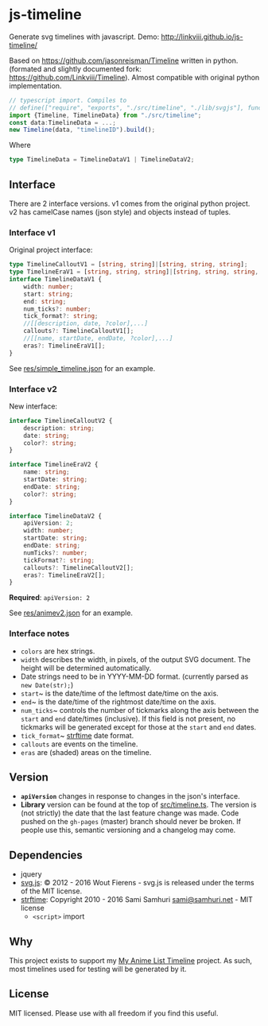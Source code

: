 # js-timeline
Generate svg timelines with javascript. Demo: http://linkviii.github.io/js-timeline/

Based on https://github.com/jasonreisman/Timeline written in python. (formated and slightly documented fork: https://github.com/Linkviii/Timeline). Almost compatible with original python implementation.

```TypeScript
// typescript import. Compiles to
// define(["require", "exports", "./src/timeline", "./lib/svgjs"], function (require, exports, timeline_1, SVG) {
import {Timeline, TimelineData} from "./src/timeline"; 
const data:TimelineData = ...;
new Timeline(data, "timelineID").build();
```
Where
```TypeScript
type TimelineData = TimelineDataV1 | TimelineDataV2;
```

## Interface
There are 2 interface versions. v1 comes from the original python project. v2 has camelCase names (json style) and objects instead of tuples.

### Interface v1
Original project interface:

```TypeScript
type TimelineCalloutV1 = [string, string]|[string, string, string];
type TimelineEraV1 = [string, string, string]|[string, string, string, string];
interface TimelineDataV1 {
    width: number;
    start: string;
    end: string;
    num_ticks?: number;
    tick_format?: string;
    //[[description, date, ?color],...]
    callouts?: TimelineCalloutV1[];
    //[[name, startDate, endDate, ?color],...]
    eras?: TimelineEraV1[];
}
```
See [res/simple_timeline.json](res/simple_timeline.json) for an example.

### Interface v2
New interface:

```TypeScript
interface TimelineCalloutV2 {
    description: string;
    date: string;
    color?: string;
}

interface TimelineEraV2 {
    name: string;
    startDate: string;
    endDate: string;
    color?: string;
}

interface TimelineDataV2 {
    apiVersion: 2; 
    width: number;
    startDate: string;
    endDate: string;
    numTicks?: number;
    tickFormat?: string;
    callouts?: TimelineCalloutV2[];
    eras?: TimelineEraV2[];
}
````

**Required**: `apiVersion: 2`

See [res/animev2.json](res/animev2.json) for an example.

### Interface notes
* `colors` are hex strings.
* `width` describes the width, in pixels, of the output SVG document.  The height will be determined automatically.
* Date strings need to be in YYYY-MM-DD format. (currently parsed as `new Date(str);`)
* `start`~ is the date/time of the leftmost date/time on the axis.
* `end`~ is the date/time of the rightmost date/time on the axis.
* `num_ticks`~ controls the number of tickmarks along the axis between the `start` and `end` date/times (inclusive).  If this field is not present, no tickmarks will be generated except for those at the `start` and `end` dates.
* `tick_format`~ [strftime](https://github.com/samsonjs/strftime#supported-specifiers) date format. 
* `callouts` are events on the timeline.
* `eras` are (shaded) areas on the timeline.

## Version
* **`apiVersion`** changes in response to changes in the json's interface.
* **Library** version can be found at the top of [src/timeline.ts](src/timeline.ts). The version is (not strictly) the date that the last feature change was made. Code pushed on the `gh-pages` (master) branch should never be broken. If people use this, semantic versioning and a changelog may come. 

## Dependencies 
* jquery
* [svg.js](http://svgjs.com/): © 2012 - 2016 Wout Fierens - svg.js is released under the terms of the MIT license. 
* [strftime](https://github.com/samsonjs/strftime): Copyright 2010 - 2016 Sami Samhuri sami@samhuri.net - MIT license
  * `<script>` import
  
## Why
This project exists to support my [My Anime List Timeline](https://github.com/Linkviii/js-animelist-timeline) project. As such, most timelines used for testing will be generated by it. 

## License

MIT licensed. Please use with all freedom if you find this useful. 
